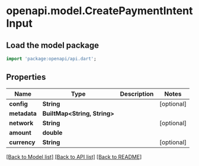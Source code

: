 # openapi.model.CreatePaymentIntentInput

## Load the model package
```dart
import 'package:openapi/api.dart';
```

## Properties
Name | Type | Description | Notes
------------ | ------------- | ------------- | -------------
**config** | **String** |  | [optional] 
**metadata** | **BuiltMap&lt;String, String&gt;** |  | 
**network** | **String** |  | [optional] 
**amount** | **double** |  | 
**currency** | **String** |  | [optional] 

[[Back to Model list]](../README.md#documentation-for-models) [[Back to API list]](../README.md#documentation-for-api-endpoints) [[Back to README]](../README.md)



